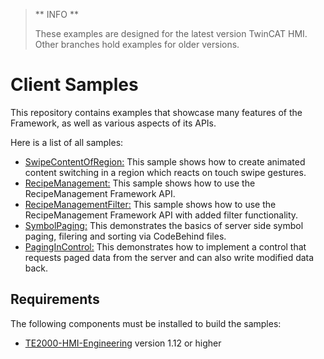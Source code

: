> ** INFO  **
>
> These examples are designed for the latest version TwinCAT HMI. Other branches hold examples for older versions.

# Client Samples

This repository contains examples that showcase many features of the Framework, as well as various aspects of its APIs.

Here is a list of all samples:

- [SwipeContentOfRegion:](SwipeContentOfRegion) This sample shows how to create animated content switching in a region which reacts on touch swipe gestures.
- [RecipeManagement:](RecipeManagement) This sample shows how to use the RecipeManagement Framework API.
- [RecipeManagementFilter:](RecipeManagementFilter) This sample shows how to use the RecipeManagement Framework API with added filter functionality.
- [SymbolPaging:](SymbolPaging) This demonstrates the basics of server side symbol paging, filering and sorting via CodeBehind files.
- [PagingInControl:](PagingInControl) This demonstrates how to implement a control that requests paged data from the server and can also write modified data back.

## Requirements

The following components must be installed to build the samples:

- [TE2000-HMI-Engineering](https://www.beckhoff.com/en-en/products/automation/twincat/te1xxx-twincat-3-engineering/te2000.html) version 1.12 or higher
